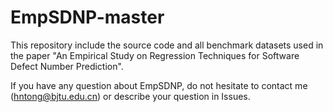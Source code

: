 # EmpSDNP-master

This repository include the source code and all benchmark datasets used in the paper "An Empirical Study on Regression Techniques for Software Defect Number Prediction".

If you have any question about EmpSDNP, do not hesitate to contact me (hntong@bjtu.edu.cn) or describe your question in Issues.
